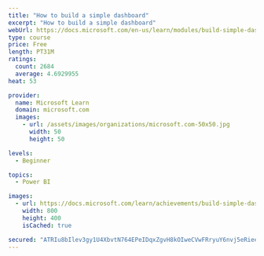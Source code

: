 ```yaml
---
title: "How to build a simple dashboard"
excerpt: "How to build a simple dashboard"
webUrl: https://docs.microsoft.com/en-us/learn/modules/build-simple-dashboard/
type: course
price: Free
length: PT31M
ratings:
  count: 2684
  average: 4.6929955
heat: 53

provider:
  name: Microsoft Learn
  domain: microsoft.com
  images:
    - url: /assets/images/organizations/microsoft.com-50x50.jpg
      width: 50
      height: 50

levels:
  - Beginner

topics:
  - Power BI

images:
  - url: https://docs.microsoft.com/learn/achievements/build-simple-dashboard-social.png
    width: 800
    height: 400
    isCached: true

secured: "ATRIu8bIlev3gy1U4XbvtN764EPeIDqxZgvH8kOIweCVwFRryuY6nvj5eRieeUPbw73vPigV56TwswqgfbNi6r0cuSMcye4gberKBd8RqX52sOi1DiyVTUr7n/w3drrVeNMHD5iVhRBPmsF6hZHSKWE67do9FT2pYN+j8DFGHE3ScQj67GPU/gyBP3FKKDkSQZKQeCoSHHkZH8x47EwTkMDsb2tSOoDbm/ZAu+jv5lgDa8SLfVliGisigLJOUDx1dh4OwdBI6ygp3Vz6wP8DhXmBZ+MgF2EeM05iEvjiMIq1c5+RyQn8ppgjbQ2XnMrXhP/k7EFcijRqAuLQWOTExirwvkQuQWiOj/wP5TchkMuy6K0+kznCjwwv60DrgISDf5JY5X4yqmHDdUPe9eDyGgzraKCoaTio7qbeXED8hkk=;mCHRXRkWCEGZmYoD+n3v1Q=="
---
```


